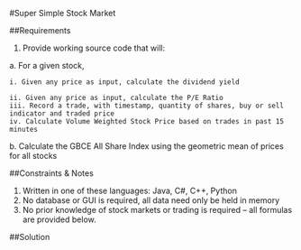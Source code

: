 
#Super Simple Stock Market

##Requirements 
1. Provide working source code that will:

  a. For a given stock, 
  
    i. Given any price as input, calculate the dividend yield 
    
    ii. Given any price as input, calculate the P/E Ratio 
    iii. Record a trade, with timestamp, quantity of shares, buy or sell indicator and traded price 
    iv. Calculate Volume Weighted Stock Price based on trades in past 15 minutes 
  b. Calculate the GBCE All Share Index using the geometric mean of prices for all stocks 


##Constraints & Notes 
1. Written in one of these languages: 
   Java, C#, C++, Python 
2. No database or GUI is required, all data need only be held in memory 
3. No prior knowledge of stock markets or trading is required – all formulas are provided below. 

##Solution
